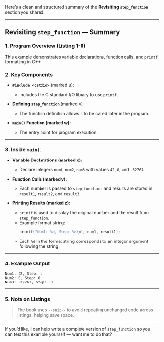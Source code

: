 Here’s a clean and structured summary of the **Revisiting `step_function`** section you shared:

---

## **Revisiting `step_function` — Summary**

### **1. Program Overview (Listing 1-8)**
This example demonstrates variable declarations, function calls, and `printf` formatting in C++.

### **2. Key Components**
- **`#include <cstdio>`** (marked u):  
  - Includes the C standard I/O library to use `printf`.
  
- **Defining `step_function`** (marked v):  
  - The function definition allows it to be called later in the program.

- **`main()` Function (marked w):**  
  - The entry point for program execution.

---

### **3. Inside `main()`**
- **Variable Declarations (marked x):**  
  - Declare integers `num1`, `num2`, `num3` with values `42`, `0`, and `-32767`.
  
- **Function Calls (marked y):**  
  - Each number is passed to `step_function`, and results are stored in `result1`, `result2`, and `result3`.

- **Printing Results (marked z):**  
  - `printf` is used to display the original number and the result from `step_function`.  
  - Example format string:  
    ```cpp
    printf("Num1: %d, Step: %d\n", num1, result1);
    ```
  - Each `%d` in the format string corresponds to an integer argument following the string.

---

### **4. Example Output**
```
Num1: 42, Step: 1
Num2: 0, Step: 0
Num3: -32767, Step: -1
```

---

### **5. Note on Listings**
> The book uses `--snip--` to avoid repeating unchanged code across listings, helping save space.

---

If you’d like, I can help write a complete version of `step_function` so you can test this example yourself — want me to do that?